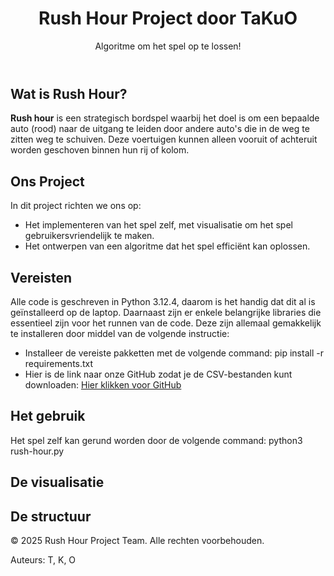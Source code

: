 <html lang="nl">
<head>
    <meta charset="UTF-8">
    <meta name="viewport" content="width=device-width, initial-scale=1.0">
    <title>Rush Hour Project</title>
    <link rel="stylesheet" href="styles.css">
</head>
<body>
    <header>
        <h1>Rush Hour Project door TaKuO</h1>
        <p>Algoritme om het spel op te lossen!</p>
    </header>
    <section>
        <h2>Wat is Rush Hour?</h2>
        <p>
            <strong>Rush hour</strong> is een strategisch bordspel waarbij het doel is om een bepaalde auto (rood) naar de uitgang te leiden door andere auto's die in de weg te zitten weg te schuiven. 
            Deze voertuigen kunnen alleen vooruit of achteruit worden geschoven binnen hun rij of kolom.
        </p>
        <h2>Ons Project</h2>
        <p>
            In dit project richten we ons op:
        </p>
        <ul>
            <li>Het implementeren van het spel zelf, met visualisatie om het spel gebruikersvriendelijk te maken.</li>
            <li>Het ontwerpen van een algoritme dat het spel efficiënt kan oplossen.</li>
        </ul>
        <h2>Vereisten</h2>
        <p>
            Alle code is geschreven in Python 3.12.4, daarom is het handig dat dit al is geïnstalleerd op de laptop. Daarnaast zijn er enkele belangrijke libraries die essentieel zijn voor het runnen van de code. Deze zijn allemaal gemakkelijk te installeren door middel van de volgende instructie:
        </p>
        <ul>
            <li>
                Installeer de vereiste pakketten met de volgende command:
                <span class="command">pip install -r requirements.txt</span>
            <li>
    Hier is de link naar onze GitHub zodat je de CSV-bestanden kunt downloaden: 
    <a href="https://github.com/Ohtaro654/rush-hour-kot">Hier klikken voor GitHub</a>
            </li>
        </ul>
        <h2>Het gebruik</h2>
        <p>Het spel zelf kan gerund worden door de volgende command: <span class="command">python3 rush-hour.py</p>
        <!--
        Hier moet nog iets komen over het algoritme
        -->
        <h2>De visualisatie</h2>
        <!--
        Iets over de visualisatie
        -->
        <h2>De structuur</h2>
        <!--
        Iets over de structuur
        -->
    </section>
    <footer>
        <p>© 2025 Rush Hour Project Team. Alle rechten voorbehouden.</p>
        <p>Auteurs: T, K, O</p>
    </footer>
</body>
</html>
